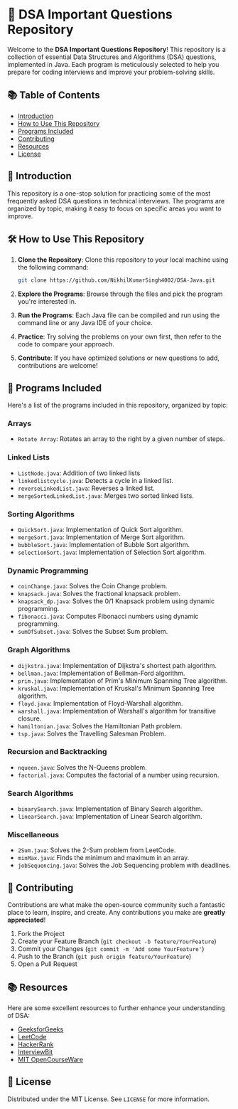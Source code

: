 
# 🚀 DSA Important Questions Repository

Welcome to the **DSA Important Questions Repository**! This repository is a collection of essential Data Structures and Algorithms (DSA) questions, implemented in Java. Each program is meticulously selected to help you prepare for coding interviews and improve your problem-solving skills.

## 📚 Table of Contents

- [Introduction](#introduction)
- [How to Use This Repository](#how-to-use-this-repository)
- [Programs Included](#programs-included)
- [Contributing](#contributing)
- [Resources](#resources)
- [License](#license)

## 🌟 Introduction

This repository is a one-stop solution for practicing some of the most frequently asked DSA questions in technical interviews. The programs are organized by topic, making it easy to focus on specific areas you want to improve.

## 🛠️ How to Use This Repository

1. **Clone the Repository**: Clone this repository to your local machine using the following command:
   ```bash
   git clone https://github.com/NikhilKumarSingh4002/DSA-Java.git
   ```

2. **Explore the Programs**: Browse through the files and pick the program you're interested in.

3. **Run the Programs**: Each Java file can be compiled and run using the command line or any Java IDE of your choice.

4. **Practice**: Try solving the problems on your own first, then refer to the code to compare your approach.

5. **Contribute**: If you have optimized solutions or new questions to add, contributions are welcome!

## 📂 Programs Included

Here's a list of the programs included in this repository, organized by topic:
### Arrays
- `Rotate Array`: Rotates an array to the right by a given number of steps.

### Linked Lists
- `ListNode.java`: Addition of two linked lists
- `linkedlistcycle.java`: Detects a cycle in a linked list.
- `reverseLinkedList.java`: Reverses a linked list.
- `mergeSortedLinkedList.java`: Merges two sorted linked lists.

### Sorting Algorithms
- `QuickSort.java`: Implementation of Quick Sort algorithm.
- `mergeSort.java`: Implementation of Merge Sort algorithm.
- `bubbleSort.java`: Implementation of Bubble Sort algorithm.
- `selectionSort.java`: Implementation of Selection Sort algorithm.

### Dynamic Programming
- `coinChange.java`: Solves the Coin Change problem.
- `knapsack.java`: Solves the fractional knapsack problem.
- `knapsack_dp.java`: Solves the 0/1 Knapsack problem using dynamic programming.
- `fibonacci.java`: Computes Fibonacci numbers using dynamic programming.
- `sumOfSubset.java`: Solves the Subset Sum problem.

### Graph Algorithms
- `dijkstra.java`: Implementation of Dijkstra's shortest path algorithm.
- `bellman.java`: Implementation of Bellman-Ford algorithm.
- `prim.java`: Implementation of Prim's Minimum Spanning Tree algorithm.
- `kruskal.java`: Implementation of Kruskal's Minimum Spanning Tree algorithm.
- `floyd.java`: Implementation of Floyd-Warshall algorithm.
- `warshall.java`: Implementation of Warshall's algorithm for transitive closure.
- `hamiltonian.java`: Solves the Hamiltonian Path problem.
- `tsp.java`: Solves the Travelling Salesman Problem.

### Recursion and Backtracking
- `nqueen.java`: Solves the N-Queens problem.
- `factorial.java`: Computes the factorial of a number using recursion.

### Search Algorithms
- `binarySearch.java`: Implementation of Binary Search algorithm.
- `linearSearch.java`: Implementation of Linear Search algorithm.

### Miscellaneous
- `2Sum.java`: Solves the 2-Sum problem from LeetCode.
- `minMax.java`: Finds the minimum and maximum in an array.
- `jobSequencing.java`: Solves the Job Sequencing problem with deadlines.

## 🤝 Contributing

Contributions are what make the open-source community such a fantastic place to learn, inspire, and create. Any contributions you make are **greatly appreciated**!

1. Fork the Project
2. Create your Feature Branch (`git checkout -b feature/YourFeature`)
3. Commit your Changes (`git commit -m 'Add some YourFeature'`)
4. Push to the Branch (`git push origin feature/YourFeature`)
5. Open a Pull Request

## 📚 Resources

Here are some excellent resources to further enhance your understanding of DSA:

- [GeeksforGeeks](https://www.geeksforgeeks.org/)
- [LeetCode](https://leetcode.com/)
- [HackerRank](https://www.hackerrank.com/)
- [InterviewBit](https://www.interviewbit.com/)
- [MIT OpenCourseWare](https://ocw.mit.edu/index.htm)

## 📄 License

Distributed under the MIT License. See `LICENSE` for more information.
